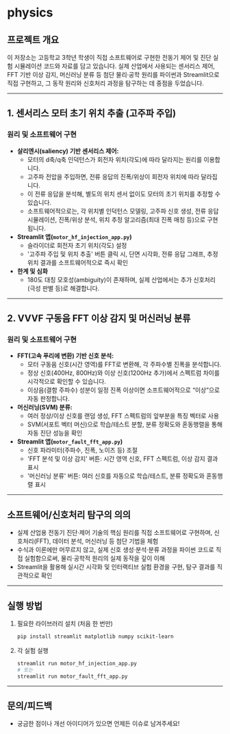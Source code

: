 # physics

## 프로젝트 개요
이 저장소는 고등학교 3학년 학생이 직접 소프트웨어로 구현한 전동기 제어 및 진단 실험 시뮬레이션 코드와 자료를 담고 있습니다. 실제 산업에서 사용되는 센서리스 제어, FFT 기반 이상 감지, 머신러닝 분류 등 첨단 물리·공학 원리를 파이썬과 Streamlit으로 직접 구현하고, 그 동작 원리와 신호처리 과정을 탐구하는 데 중점을 두었습니다.

---

## 1. 센서리스 모터 초기 위치 추출 (고주파 주입)

### 원리 및 소프트웨어 구현
- **살리엔시(saliency) 기반 센서리스 제어:**
  - 모터의 d축/q축 인덕턴스가 회전자 위치(각도)에 따라 달라지는 원리를 이용합니다.
  - 고주파 전압을 주입하면, 전류 응답의 진폭/위상이 회전자 위치에 따라 달라집니다.
  - 이 전류 응답을 분석해, 별도의 위치 센서 없이도 모터의 초기 위치를 추정할 수 있습니다.
  - 소프트웨어적으로는, 각 위치별 인덕턴스 모델링, 고주파 신호 생성, 전류 응답 시뮬레이션, 진폭/위상 분석, 위치 추정 알고리즘(최대 진폭 매칭 등)으로 구현됩니다.
- **Streamlit 앱(`motor_hf_injection_app.py`)**
  - 슬라이더로 회전자 초기 위치(각도) 설정
  - '고주파 주입 및 위치 추출' 버튼 클릭 시, 단면 시각화, 전류 응답 그래프, 추정 위치 결과를 소프트웨어적으로 즉시 확인
- **한계 및 심화**
  - 180도 대칭 모호성(ambiguity)이 존재하며, 실제 산업에서는 추가 신호처리(극성 판별 등)로 해결합니다.

---

## 2. VVVF 구동음 FFT 이상 감지 및 머신러닝 분류

### 원리 및 소프트웨어 구현
- **FFT(고속 푸리에 변환) 기반 신호 분석:**
  - 모터 구동음 신호(시간 영역)를 FFT로 변환해, 각 주파수별 진폭을 분석합니다.
  - 정상 신호(400Hz, 800Hz)와 이상 신호(1200Hz 추가)에서 스펙트럼 차이를 시각적으로 확인할 수 있습니다.
  - 이상음(결함 주파수) 성분이 일정 진폭 이상이면 소프트웨어적으로 “이상”으로 자동 판정합니다.
- **머신러닝(SVM) 분류:**
  - 여러 정상/이상 신호를 랜덤 생성, FFT 스펙트럼의 앞부분을 특징 벡터로 사용
  - SVM(서포트 벡터 머신)으로 학습/테스트 분할, 분류 정확도와 혼동행렬을 통해 자동 진단 성능을 확인
- **Streamlit 앱(`motor_fault_fft_app.py`)**
  - 신호 파라미터(주파수, 진폭, 노이즈 등) 조절
  - 'FFT 분석 및 이상 감지' 버튼: 시간 영역 신호, FFT 스펙트럼, 이상 감지 결과 표시
  - '머신러닝 분류' 버튼: 여러 신호를 자동으로 학습/테스트, 분류 정확도와 혼동행렬 표시

---

## 소프트웨어/신호처리 탐구의 의의
- 실제 산업용 전동기 진단·제어 기술의 핵심 원리를 직접 소프트웨어로 구현하며, 신호처리(FFT), 데이터 분석, 머신러닝 등 첨단 기법을 체험
- 수식과 이론에만 머무르지 않고, 실제 신호 생성·분석·분류 과정을 파이썬 코드로 직접 실험함으로써, 물리·공학적 원리의 실제 동작을 깊이 이해
- Streamlit을 활용해 실시간 시각화 및 인터랙티브 실험 환경을 구현, 탐구 결과를 직관적으로 확인

---

## 실행 방법

1. 필요한 라이브러리 설치 (처음 한 번만)
   ```bash
   pip install streamlit matplotlib numpy scikit-learn
   ```
2. 각 실험 실행
   ```bash
   streamlit run motor_hf_injection_app.py
   # 또는
   streamlit run motor_fault_fft_app.py
   ```

---

## 문의/피드백
- 궁금한 점이나 개선 아이디어가 있으면 언제든 이슈로 남겨주세요!
